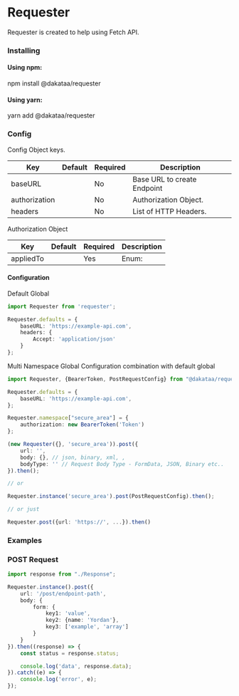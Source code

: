# Requester
Requester is created to help using Fetch API.

### Installing

#### Using npm:
npm install @dakataa/requester

#### Using yarn:
yarn add @dakataa/requester


### Config

Config Object keys.

| Key           | Default | Required | Description                 |
|---------------|---------|----------|-----------------------------|
| baseURL       |         | No       | Base URL to create Endpoint |
| authorization |         | No       | Authorization Object.       |
| headers       |         | No       | List of HTTP Headers.       |

Authorization Object

| Key       | Default | Required | Description |
|-----------|---------|----------|-------------|
| appliedTo |         | Yes      | Enum:       |


#### Configuration

Default Global
```typescript
import Requester from 'requester';

Requester.defaults = {
    baseURL: 'https://example-api.com',
    headers: {
        Accept: 'application/json'
    }
};
```

Multi Namespace Global Configuration combination with default global

```typescript
import Requester, {BearerToken, PostRequestConfig} from "@dakataa/requester";

Requester.defaults = {
    baseURL: 'https://example-api.com',
};

Requester.namespace["secure_area"] = {
    authorization: new BearerToken('Token')
};

(new Requester({}, 'secure_area')).post({
    url: '',
    body: {}, // json, binary, xml, ,
    bodyType: '' // Request Body Type - FormData, JSON, Binary etc..
}).then();

// or 

Requester.instance('secure_area').post(PostRequestConfig).then();

// or just

Requester.post({url: 'https://', ...}).then()
```

### Examples

### POST Request

```typescript
import response from "./Response";

Requester.instance().post({
    url: '/post/endpoint-path', 
	body: {
        form: {
            key1: 'value',
            key2: {name: 'Yordan'},
            key3: ['example', 'array']
        }
    }
}).then((response) => {
    const status = response.status;

    console.log('data', response.data);
}).catch((e) => {
    console.log('error', e);
});
```
